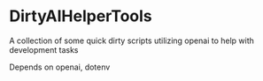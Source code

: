 # DirtyAIHelperTools
A collection of some quick dirty scripts utilizing openai to help with development tasks

Depends on openai, dotenv

